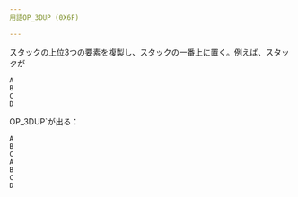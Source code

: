```yaml
---
用語OP_3DUP (0X6F)

---
```

スタックの上位3つの要素を複製し、スタックの一番上に置く。例えば、スタックが

```text
A
B
C
D
```

OP_3DUP`が出る：

```text
A
B
C
A
B
C
D
```